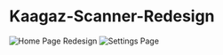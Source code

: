# Kaagaz-Scanner-Redesign

![Home Page Redesign](https://i.ibb.co/yfQnjG8/Web-1920-1.jpg)
![Settings Page](https://i.ibb.co/7SXB1DD/Web-1920-2.jpg)
